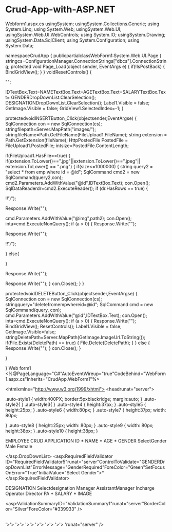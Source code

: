 # Crud-App-with-ASP.NET
Webform1.aspx.cs
usingSystem;
usingSystem.Collections.Generic; using System.Linq;
using System.Web; usingSystem.Web.UI;
usingSystem.Web.UI.WebControls; using System.IO;
usingSystem.Drawing;
usingSystem.Data.SqlClient; using System.Configuration; using System.Data;

namespaceCrudApp
{
publicpartialclassWebForm1:System.Web.UI.Page
{
stringcs=ConfigurationManager.ConnectionStrings["dbcs"].ConnectionString; protected void Page_Load(object sender, EventArgs e)
{
if(!IsPostBack)
{
BindGridView();
}
}
voidResetControls()
{
 
"";
 
IDTextBox.Text=NAMETextBox.Text=AGETextBox.Text=SALARYTextBox.Text=
GENDERDropDownList.ClearSelection(); DESIGNATIONDropDownList.ClearSelection(); Label1.Visible = false;
GetImage.Visible = false; GridView1.SelectedIndex=-1;
}
 
protectedvoidINSERTButton_Click(objectsender,EventArgse)
{
SqlConnection con = new SqlConnection(cs); stringfilepath=Server.MapPath("images/");
stringfileName=Path.GetFileName(FileUpload1.FileName); string extension = Path.GetExtension(fileName); HttpPostedFile PostedFile = FileUpload1.PostedFile;
intsize=PostedFile.ContentLength;

if(FileUpload1.HasFile==true)
{
if(extension.ToLower()==".jpg"||extension.ToLower()==".jpeg"|| extension.ToLower() == ".png")
{
if(size<=1000000)
{
string query2 = "select * from emp where id = @id"; SqlCommand cmd2 = new SqlCommand(query2,con); cmd2.Parameters.AddWithValue("@id",IDTextBox.Text); con.Open();
SqlDataReaderdr=cmd2.ExecuteReader(); if (dr.HasRows == true)
{
 

!!')</script>");
 
Response.Write("<script>alert('IdAlreadyExists

con.Close();
}
 
else
{
con.Close();
FileUpload1.SaveAs(filepath+fileName); string path2 = "images/"+ fileName;
stringquery="insertintoemp values(@id,@name,@age,@gender,@desig,@salary,@img)";
SqlCommand cmd = new SqlCommand(query, con); cmd.Parameters.AddWithValue("@id", IDTextBox.Text); cmd.Parameters.AddWithValue("@name",NAMETextBox.Text); cmd.Parameters.AddWithValue("@age", AGETextBox.Text); cmd.Parameters.AddWithValue("@gender",
GENDERDropDownList.SelectedItem.Value);
cmd.Parameters.AddWithValue("@desig", DESIGNATIONDropDownList.SelectedItem.Value);
cmd.Parameters.AddWithValue("@salary",
 
SALARYTextBox.Text);





!!')</script>");
 
cmd.Parameters.AddWithValue("@img",path2); con.Open();
inta=cmd.ExecuteNonQuery(); if (a > 0)
{
Response.Write("<script>alert('InsertedSuccessfully
BindGridView(); ResetControls(); Label1.Visible=false;
}
 
else
{
 
!!')</script>");
 
Response.Write("<script>alert('InsertionFailed

}
 
con.Close();
}
}
else
{
Label1.Text="Lengthshouldbelessthan1MB"; Label1.Visible = true;
Label1.ForeColor=Color.Red;
}
}
else{
Label1.Text="Formatnotsupported!"; Label1.Visible = true;
Label1.ForeColor=Color.Red;
 
}
else
{
 
}



Label1.Text="PleaseUploadanimage"; Label1.Visible = true;
Label1.ForeColor=Color.Red;
 

}
}
 
protectedvoidRESETButton_Click(objectsender,EventArgse)
{
ResetControls();
}
voidBindGridView()
{
SqlConnectioncon=newSqlConnection(cs); string query = "select * from emp";
SqlDataAdaptersda=newSqlDataAdapter(query,con); DataTable data = new DataTable();
sda.Fill(data); GridView1.DataSource=data; GridView1.DataBind();
}
protectedvoidGridView1_SelectedIndexChanged(objectsender,EventArgse)
{
GridViewRowrow=GridView1.SelectedRow;
Label lblId = (Label)row.FindControl("LabelId"); Labellblname=(Label)row.FindControl("LabelName"); Label lblage = (Label)row.FindControl("LabelAge");
Label lblgender = (Label)row.FindControl("LabelGender"); Labellbldesig=(Label)row.FindControl("LabelDesignation"); Label lblsalary = (Label)row.FindControl("LabelSalary"); System.Web.UI.WebControls.Image img =
(System.Web.UI.WebControls.Image)row.FindControl("Image1");
IDTextBox.Text=lblId.Text; NAMETextBox.Text = lblname.Text; AGETextBox.Text = lblage.Text; GENDERDropDownList.Text = lblgender.Text; DESIGNATIONDropDownList.Text=lbldesig.Text; SALARYTextBox.Text = lblsalary.Text; GetImage.ImageUrl = img.ImageUrl; GetImage.Visible = true;
}
protectedvoidUPDATEButton_Click(objectsender,EventArgse)
{
SqlConnection con = new SqlConnection(cs); stringfilepath=Server.MapPath("images/");
stringfileName=Path.GetFileName(FileUpload1.FileName); string extension = Path.GetExtension(fileName); HttpPostedFile PostedFile = FileUpload1.PostedFile;
intsize=PostedFile.ContentLength;
string UpdatePath = "images/"; if(FileUpload1.HasFile==true)
{
if(extension.ToLower()==".jpg"||extension.ToLower()==".jpeg"|| extension.ToLower() == ".png")
{
if(size<=1000000)
{

UpdatePath = UpdatePath + fileName; FileUpload1.SaveAs(Server.MapPath(UpdatePath));
 
string query = "Update emp set name = @name, age = @age, gender=@gender,designation=@desig,salary=@salary,image_path=@imgwhereid= @id";
SqlCommand cmd = new SqlCommand(query,con); cmd.Parameters.AddWithValue("@id", IDTextBox.Text); cmd.Parameters.AddWithValue("@name", NAMETextBox.Text); cmd.Parameters.AddWithValue("@age", AGETextBox.Text); cmd.Parameters.AddWithValue("@gender",
GENDERDropDownList.Text);
cmd.Parameters.AddWithValue("@desig",
DESIGNATIONDropDownList.Text);
cmd.Parameters.AddWithValue("@salary",SALARYTextBox.Text); cmd.Parameters.AddWithValue("@img", UpdatePath); con.Open();
inta=cmd.ExecuteNonQuery(); if(a > 0)
{
 

!!')</script>");






!!')</script>");
 






}
else{

}
 
Response.Write("<script>alert('UpdatedSuccessfully
BindGridView(); ResetControls(); Label1.Visible = false; GetImage.Visible=false;

Response.Write("<script>alert('NotUpdated
 
con.Close();



}
else{
Label1.Text="Lengthshouldbelessthan1MB"; Label1.Visible = true;
Label1.ForeColor=Color.Red;
}
}
else{
Label1.Text="Formatnotsupported!"; Label1.Visible = true;
Label1.ForeColor=Color.Red;
 

}
else
{
 
}



UpdatePath=GetImage.ImageUrl.ToString();
stringquery="Updateempsetname=@name,age=@age,gender=
 
@gender, designation = @desig, salary = @salary, image_path = @img where id = @id"; SqlCommand cmd = new SqlCommand(query, con); cmd.Parameters.AddWithValue("@id", IDTextBox.Text); cmd.Parameters.AddWithValue("@name", NAMETextBox.Text); cmd.Parameters.AddWithValue("@age", AGETextBox.Text); cmd.Parameters.AddWithValue("@gender", GENDERDropDownList.Text); cmd.Parameters.AddWithValue("@desig",DESIGNATIONDropDownList.Text); cmd.Parameters.AddWithValue("@salary", SALARYTextBox.Text); cmd.Parameters.AddWithValue("@img", UpdatePath);
con.Open();
inta=cmd.ExecuteNonQuery(); if (a > 0)
{
 

!!')</script>");
 
Response.Write("<script>alert('UpdatedSuccessfully

BindGridView(); ResetControls(); Label1.Visible = false; GetImage.Visible=false;

stringDeletePath=Server.MapPath(GetImage.ImageUrl.ToString()); if (File.Exists(DeletePath) == true)
{
 
File.Delete(DeletePath);
}
}
else
{
Response.Write("<script>alert('NotUpdated!!')</script>");
}
con.Close();
}
}

protectedvoidDELETEButton_Click(objectsender,EventArgse)
{
SqlConnection con = new SqlConnection(cs); stringquery="deletefromempwhereid=@id"; SqlCommand cmd = new SqlCommand(query, con);
cmd.Parameters.AddWithValue("@id",IDTextBox.Text);
con.Open();
inta=cmd.ExecuteNonQuery(); if (a > 0)
{
Response.Write("<script>alert('DeletedSuccessfully!!')</script>"); BindGridView();
ResetControls(); Label1.Visible = false; GetImage.Visible=false;
stringDeletePath=Server.MapPath(GetImage.ImageUrl.ToString()); if(File.Exists(DeletePath) == true)
{
File.Delete(DeletePath);
}
}
else
{
Response.Write("<script>alert('NotDeleted!!')</script>");
}
con.Close();
}

}


}
Web form1
<%@PageLanguage="C#"AutoEventWireup="true"CodeBehind="WebForm1.aspx.cs"Inherits="CrudApp.WebForm1"%>

<!DOCTYPEhtml>


<htmlxmlns="http://www.w3.org/1999/xhtml">
<headrunat="server">
<title></title>
<styletype="text/css">
.auto-style1 { width:400PX;
border:5pxblackridge; margin:auto;
}
.auto-style2{
}
.auto-style3{
}
.auto-style4 { height:37px;
}
.auto-style5 { height:25px;
}
.auto-style6 { width:80px;
}
.auto-style7 { height:37px; width: 80px;
 
}
.auto-style8 { height:25px; width: 80px;
}
.auto-style9 { width: 80px; height:38px;
}
.auto-style10 { height:38px;
}
</style>
</head>
<body>
<formid="form1"runat="server">
<div>

</div>
<tablecellpadding="4"cellspacing="4"class="auto-style1">
<tr>
<tdclass="auto-style2"colspan="2"><h1style="text- align:center;">EMPLOYEE CRUD APPLICATION</h1></td>
</tr>
<tr>
<tdclass="auto-style6">ID</td>
<td>
<asp:TextBoxID="IDTextBox"runat="server"Height="19px"Width="176px"></asp:TextBox>
<asp:RequiredFieldValidatorID="RequiredFieldValidator2"runat="server"ControlToValidate="IDTextBox"ErrorMessage="Id Required"ForeColor="Green"SetFocusOnError="True">*</asp:RequiredFieldValidator>
</td>
</tr>
<tr>
<tdclass="auto-style7">NAME</td>
<tdclass="auto-style4">
<asp:TextBoxID="NAMETextBox"runat="server"Height="19px"Width="176px"></asp:TextBox>
<asp:RequiredFieldValidatorID="RequiredFieldValidator3"runat="server"ControlToValidate="NAMETextBox"ErrorMessage="Name Required"ForeColor="Green"SetFocusOnError="True">*</asp:RequiredFieldValidator>
</td>
</tr>
<tr>
<tdclass="auto-style6">AGE</td>
<td>
<asp:TextBoxID="AGETextBox"runat="server"Height="19px"Width="176px"></asp:TextBox>
<asp:RequiredFieldValidatorID="RequiredFieldValidator4"runat="server"ControlToValidate="AGETextBox"ErrorMessage="Age Required"ForeColor="Green"SetFocusOnError="True">*</asp:RequiredFieldValidator>
</td>
</tr>
<tr>
<tdclass="auto-style6">GENDER</td>
<td>
<asp:DropDownListID="GENDERDropDownList"runat="server"Height="19px"Width="185px">
<asp:ListItem>SelectGender</asp:ListItem>
<asp:ListItem>Male</asp:ListItem>
<asp:ListItem>Female</asp:ListItem>
 
</asp:DropDownList>
<asp:RequiredFieldValidator ID="RequiredFieldValidator5"runat="server"ControlToValidate="GENDERDropDownList"ErrorMessage="GenderRequired"ForeColor="Green"SetFocusOnError="True"InitialValue="Select Gender">*</asp:RequiredFieldValidator>
</td>
</tr>
<tr>
<tdclass="auto-style9">DESIGNATION</td>
<tdclass="auto-style10">
<asp:DropDownListID="DESIGNATIONDropDownList"runat="server"Height="19px"Width="185px">
<asp:ListItem>Selectdesignation</asp:ListItem>
<asp:ListItem>Manager</asp:ListItem>
<asp:ListItem>AssistantManager</asp:ListItem>
<asp:ListItem>Incharge</asp:ListItem>
<asp:ListItem>Operator</asp:ListItem>
<asp:ListItem>Director</asp:ListItem>
<asp:ListItem>PA</asp:ListItem>
</asp:DropDownList>
<asp:RequiredFieldValidator ID="RequiredFieldValidator6"runat="server"ControlToValidate="DESIGNATIONDropDownList"ErrorMessage="Designation Required"ForeColor="Green"SetFocusOnError="True"InitialValue="Select designation">*</asp:RequiredFieldValidator>
</td>
</tr>
<tr>
<tdclass="auto-style8">SALARY</td>
<tdclass="auto-style5">
<asp:TextBoxID="SALARYTextBox"runat="server"Height="19px"Width="176px"></asp:TextBox>
<asp:RequiredFieldValidator ID="RequiredFieldValidator7"runat="server"ControlToValidate="SALARYTextBox"ErrorMessage="SalaryRequired"ForeColor="Green"SetFocusOnError="True">*</asp:RequiredFieldValidator>
</td>
</tr>
<tr>
<tdclass="auto-style6">IMAGE</td>
<td>
<asp:ImageID="GetImage"Height="70"Width="70"Visible="false"
runat="server"/>
<br/>
<asp:LabelID="Label1"runat="server"Text="Label"
Visible="False"></asp:Label>
<asp:FileUploadID="FileUpload1"runat="server"Width="184px"/>
</td>
</tr>
<tr>
<tdclass="auto-style3"colspan="2">
<asp:ButtonID="INSERTButton"runat="server"Text="INSERT"Width="63px"OnClick="INSERTButton_Click" />
<asp:ButtonID="UPDATEButton"runat="server"Text="UPDATE"Width="63px"OnClick="UPDATEButton_Click" />
<asp:ButtonID="DELETEButton"runat="server"Text="DELETE"Width="63px"OnClick="DELETEButton_Click" />
<asp:ButtonID="RESETButton"runat="server"Text="RESET"Width="63px"OnClick="RESETButton_Click" />
</td>
</tr>
<tr>
<tdclass="auto-style3"colspan="2">
 
<asp:ValidationSummaryID="ValidationSummary1"runat="server"BorderColor="Silver"ForeColor="#339933" />
</td>
</tr>
</table>
<br/>
<asp:GridViewID="GridView1"runat="server"AutoGenerateColumns="False"BackColor="White"BorderColor="#999999"BorderStyle="None"BorderWidth="1px"CellPadding="3"GridLines="Vertical"HorizontalAlign="Center"OnSelectedIndexChanged="GridView1_SelectedIndexChanged">
<AlternatingRowStyleBackColor="#DCDCDC"/>
<Columns>
<asp:CommandFieldShowSelectButton="True"/>
<asp:TemplateFieldHeaderText="ID">
<ItemTemplate>
<asp:LabelID="LabelId"runat="server"Text='<%#Eval("id")
%>'>'></asp:Label>

</ItemTemplate>
</asp:TemplateField>
<asp:TemplateFieldHeaderText="NAME">
<ItemTemplate>
<asp:LabelID="LabelName"runat="server"Text='<%# Eval("name") %>'>'></asp:Label>
</ItemTemplate>
</asp:TemplateField>
<asp:TemplateFieldHeaderText="AGE">
<ItemTemplate>
<asp:LabelID="LabelAge"runat="server"Text='<%#Eval("age")
%>'>'></asp:Label>
</ItemTemplate>
</asp:TemplateField>
<asp:TemplateFieldHeaderText="GENDER">
<ItemTemplate>
<asp:LabelID="LabelGender"runat="server"Text='<%# Eval("gender") %>'>'></asp:Label>
</ItemTemplate>
</asp:TemplateField>
<asp:TemplateFieldHeaderText="DESIGNATION">
<ItemTemplate>
<asp:LabelID="LabelDesignation"runat="server"Text='<%# Eval("designation") %>'>'></asp:Label>

</ItemTemplate>
</asp:TemplateField>
<asp:TemplateFieldHeaderText="SALARY">
<ItemTemplate>
<asp:LabelID="LabelSalary"runat="server"Text='<%# Eval("salary") %>'>'></asp:Label>

</ItemTemplate>
</asp:TemplateField>
<asp:TemplateFieldHeaderText="IMAGE">
<ItemTemplate>
<asp:ImageID="Image1"Height="100"Width="100"ImageUrl='<%# Eval("image_path") %>'runat="server" />
</ItemTemplate>
</asp:TemplateField>
 
</Columns>
<FooterStyleBackColor="#CCCCCC"ForeColor="Black"/>
<HeaderStyleBackColor="#000084"Font-Bold="True"ForeColor="White"/>
<PagerStyleBackColor="#999999"ForeColor="Black"HorizontalAlign="Center"
/>
<RowStyleBackColor="#EEEEEE"ForeColor="Black"/>
<SelectedRowStyleBackColor="#008A8C"Font-Bold="True"ForeColor="White"
/>
<SortedAscendingCellStyleBackColor="#F1F1F1"/>
<SortedAscendingHeaderStyleBackColor="#0000A9"/>
<SortedDescendingCellStyleBackColor="#CAC9C9"/>
<SortedDescendingHeaderStyleBackColor="#000065"/>
</asp:GridView>

</form>
</body>
</html>

